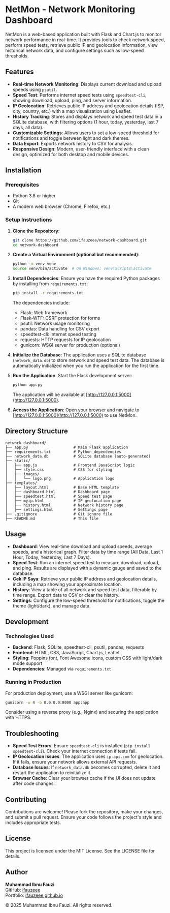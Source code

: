 # NetMon - Network Monitoring Dashboard

NetMon is a web-based application built with Flask and Chart.js to monitor network performance in real-time. It provides tools to check network speed, perform speed tests, retrieve public IP and geolocation information, view historical network data, and configure settings such as low-speed thresholds.

## Features

- **Real-time Network Monitoring**: Displays current download and upload speeds using `psutil`.
- **Speed Test**: Performs internet speed tests using `speedtest-cli`, showing download, upload, ping, and server information.
- **IP Geolocation**: Retrieves public IP address and geolocation details (ISP, city, country, etc.) with a map visualization using Leaflet.
- **History Tracking**: Stores and displays network and speed test data in a SQLite database, with filtering options (1 hour, today, yesterday, last 7 days, all data).
- **Customizable Settings**: Allows users to set a low-speed threshold for notifications and toggle between light and dark themes.
- **Data Export**: Exports network history to CSV for analysis.
- **Responsive Design**: Modern, user-friendly interface with a clean design, optimized for both desktop and mobile devices.

## Installation

### Prerequisites

- Python 3.8 or higher
- Git
- A modern web browser (Chrome, Firefox, etc.)

### Setup Instructions

1. **Clone the Repository**:
   ```bash
   git clone https://github.com/ifauzeee/network-dashboard.git
   cd network-dashboard
   ```

2. **Create a Virtual Environment (optional but recommended)**:
   ```bash
   python -m venv venv
   source venv/bin/activate  # On Windows: venv\Scripts\activate
   ```

3. **Install Dependencies**: Ensure you have the required Python packages by installing from `requirements.txt`:
   ```bash
   pip install -r requirements.txt
   ```

   The dependencies include:
   - Flask: Web framework
   - Flask-WTF: CSRF protection for forms
   - psutil: Network usage monitoring
   - pandas: Data handling for CSV export
   - speedtest-cli: Internet speed testing
   - requests: HTTP requests for IP geolocation
   - gunicorn: WSGI server for production (optional)

4. **Initialize the Database**: The application uses a SQLite database (`network_data.db`) to store network and speed test data. The database is automatically initialized when you run the application for the first time.

5. **Run the Application**: Start the Flask development server:
   ```bash
   python app.py
   ```

   The application will be available at [http://127.0.0.1:5000](http://127.0.0.1:5000).

6. **Access the Application**: Open your browser and navigate to [http://127.0.0.1:5000](http://127.0.0.1:5000) to use NetMon.

## Directory Structure

```
network_dashboard/
├── app.py                    # Main Flask application
├── requirements.txt          # Python dependencies
├── network_data.db           # SQLite database (auto-generated)
├── static/
│   ├── app.js                # Frontend JavaScript logic
│   ├── style.css             # CSS for styling
│   ├── images/
│   │   └── logo.png          # Application logo
├── templates/
│   ├── layout.html           # Base HTML template
│   ├── dashboard.html        # Dashboard page
│   ├── speedtest.html        # Speed test page
│   ├── myip.html             # IP geolocation page
│   ├── history.html          # Network history page
│   ├── settings.html         # Settings page
├── .gitignore                # Git ignore file
├── README.md                 # This file
```

## Usage

- **Dashboard**: View real-time download and upload speeds, average speeds, and a historical graph. Filter data by time range (All Data, Last 1 Hour, Today, Yesterday, Last 7 Days).
- **Speed Test**: Run an internet speed test to measure download, upload, and ping. Results are displayed with a dynamic gauge and saved to the database.
- **Cek IP Saya**: Retrieve your public IP address and geolocation details, including a map showing your approximate location.
- **History**: View a table of all network and speed test data, filterable by time range. Export data to CSV or clear the history.
- **Settings**: Configure the low-speed threshold for notifications, toggle the theme (light/dark), and manage data.

## Development

### Technologies Used

- **Backend**: Flask, SQLite, speedtest-cli, psutil, pandas, requests
- **Frontend**: HTML, CSS, JavaScript, Chart.js, Leaflet
- **Styling**: Poppins font, Font Awesome icons, custom CSS with light/dark mode support
- **Dependencies**: Managed via `requirements.txt`

### Running in Production

For production deployment, use a WSGI server like gunicorn:
```bash
gunicorn -w 4 -b 0.0.0.0:8000 app:app
```

Consider using a reverse proxy (e.g., Nginx) and securing the application with HTTPS.

## Troubleshooting

- **Speed Test Errors**: Ensure `speedtest-cli` is installed (`pip install speedtest-cli`). Check your internet connection if tests fail.
- **IP Geolocation Issues**: The application uses `ip-api.com` for geolocation. If it fails, ensure your network allows external API requests.
- **Database Issues**: If `network_data.db` becomes corrupted, delete it and restart the application to reinitialize it.
- **Browser Cache**: Clear your browser cache if the UI does not update after code changes.

## Contributing

Contributions are welcome! Please fork the repository, make your changes, and submit a pull request. Ensure your code follows the project's style and includes appropriate tests.

## License

This project is licensed under the MIT License. See the LICENSE file for details.

## Author

**Muhammad Ibnu Fauzi**  
GitHub: [ifauzeee](https://github.com/ifauzeee)  
Portfolio: [ifauzeee.github.io](https://ifauzeee.github.io)

© 2025 Muhammad Ibnu Fauzi. All rights reserved.
